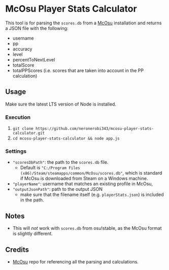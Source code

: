 # McOsu Player Stats Calculator

This tool is for parsing the `scores.db` from a [McOsu](https://github.com/McKay42/McOsu) installation and returns a JSON file with the following:
- username
- pp
- accuracy
- level
- percentToNextLevel
- totalScore
- totalPPScores (i.e. scores that are taken into account in the PP calculation)

## Usage

Make sure the latest LTS version of Node is installed.

### Execution
1. `git clone https://github.com/neronerobi343/mcosu-player-stats-calculator.git`
2. `cd mcosu-player-stats-calculator && node app.js`

### Settings
- `"scoresDbPath"`: the path to the `scores.db` file.
    - Default is `"C:/Program Files (x86)/Steam/steamapps/common/McOsu/scores.db"`, which is standard if McOsu is downloaded from Steam on a Windows machine.
- `"playerName"`: username that matches an existing profile in McOsu,
- `"outputJsonPath"`: path to the output JSON 
    - make sure that the filename itself (e.g. `playerStats.json`) is included in the path.

## Notes
- This will _not_ work with `scores.db` from osu!stable, as the McOsu format is slightly different.

## Credits
- [McOsu](https://github.com/McKay42/McOsu) repo for referencing all the parsing and calculations.
